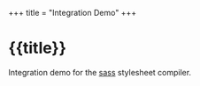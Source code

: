 +++
title = "Integration Demo"
+++

# {{title}}

Integration demo for the [sass][] stylesheet compiler.

<p id="result"></p>

[sass]: https://sass-lang.com/
